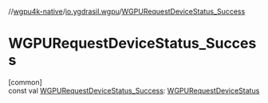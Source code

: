 //[wgpu4k-native](../../index.md)/[io.ygdrasil.wgpu](index.md)/[WGPURequestDeviceStatus_Success](-w-g-p-u-request-device-status_-success.md)

# WGPURequestDeviceStatus_Success

[common]\
const val [WGPURequestDeviceStatus_Success](-w-g-p-u-request-device-status_-success.md): [WGPURequestDeviceStatus](-w-g-p-u-request-device-status/index.md)